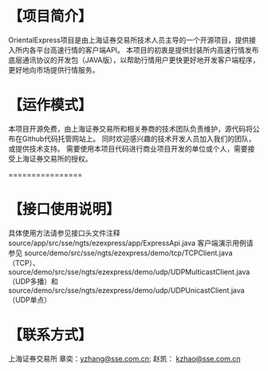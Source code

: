 【项目简介】
================

OrientalExpress项目是由上海证券交易所技术人员主导的一个开源项目，提供接入所内各平台高速行情的客户端API。 
本项目的初衷是提供封装所内高速行情发布底层通讯协议的开发包（JAVA版），以帮助行情用户更快更好地开发客户端程序，更好地向市场提供行情服务。

【运作模式】
================

本项目开源免费，由上海证券交易所和相关券商的技术团队负责维护，源代码将公布在Github代码托管网站上。 同时欢迎感兴趣的技术开发人员加入我们的团队，或提供技术支持。 需要使用本项目代码进行商业项目开发的单位或个人，需要接受上海证券交易所的授权。

================

【接口使用说明】  
================

具体使用方法请参见接口头文件注释 source/app/src/sse/ngts/ezexpress/app/ExpressApi.java
客户端演示用例请参见 source/demo/src/sse/ngts/ezexpress/demo/tcp/TCPClient.java（TCP）、
source/demo/src/sse/ngts/ezexpress/demo/udp/UDPMulticastClient.java（UDP多播）和 source/demo/src/sse/ngts/ezexpress/demo/udp/UDPUnicastClient.java（UDP单点）

【联系方式】
================

上海证券交易所 章奕：yzhang@sse.com.cn; 赵凯： kzhao@sse.com.cn
